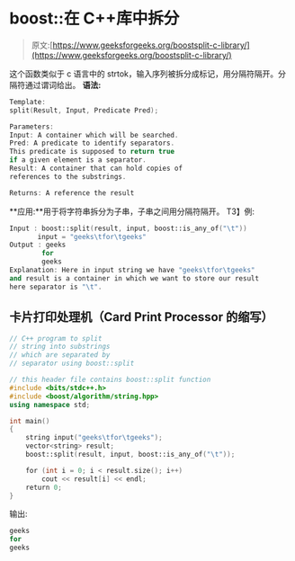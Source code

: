 # boost::在 C++库中拆分

> 原文:[https://www.geeksforgeeks.org/boostsplit-c-library/](https://www.geeksforgeeks.org/boostsplit-c-library/)

这个函数类似于 c 语言中的 strtok，输入序列被拆分成标记，用分隔符隔开。分隔符通过谓词给出。
**语法:**

```cpp
Template:
split(Result, Input, Predicate Pred);

Parameters:
Input: A container which will be searched.
Pred: A predicate to identify separators. 
This predicate is supposed to return true 
if a given element is a separator.
Result: A container that can hold copies of 
references to the substrings.

Returns: A reference the result
```

**应用:**用于将字符串拆分为子串，子串之间用分隔符隔开。
T3】例:

```cpp
Input : boost::split(result, input, boost::is_any_of("\t"))
       input = "geeks\tfor\tgeeks"
Output : geeks
        for
        geeks
Explanation: Here in input string we have "geeks\tfor\tgeeks"
and result is a container in which we want to store our result
here separator is "\t".

```

## 卡片打印处理机（Card Print Processor 的缩写）

```cpp
// C++ program to split
// string into substrings
// which are separated by
// separator using boost::split

// this header file contains boost::split function
#include <bits/stdc++.h>
#include <boost/algorithm/string.hpp>
using namespace std;

int main()
{
    string input("geeks\tfor\tgeeks");
    vector<string> result;
    boost::split(result, input, boost::is_any_of("\t"));

    for (int i = 0; i < result.size(); i++)
        cout << result[i] << endl;
    return 0;
}
```

输出:

```cpp
geeks
for
geeks        
```